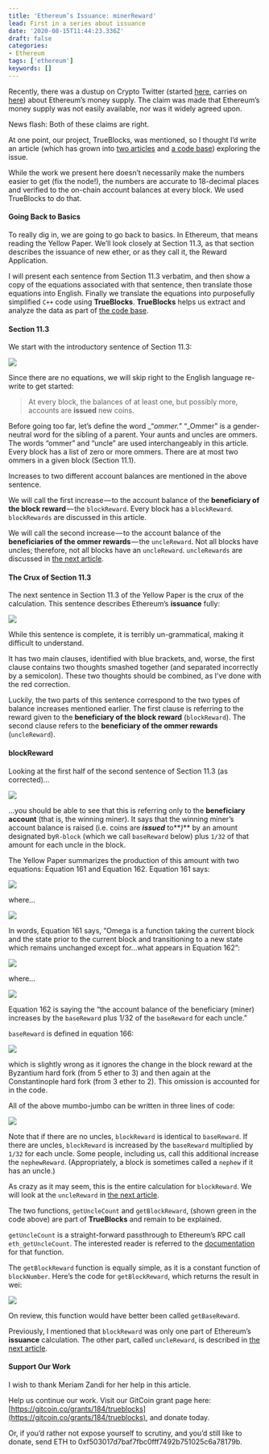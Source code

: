 ```yaml
---
title: 'Ethereum’s Issuance: minerReward'
lead: First in a series about issuance
date: '2020-08-15T11:44:23.336Z'
draft: false
categories:
- Ethereum
tags: ['ethereum']
keywords: []
---
```


Recently, there was a dustup on Crypto Twitter (started [here](https://twitter.com/pierre_rochard/status/1291522796410089474), carries on [here](https://twitter.com/hashtag/SupplyGate)) about Ethereum’s money supply. The claim was made that Ethereum’s money supply was not easily available, nor was it widely agreed upon.

News flash: Both of these claims are right.

At one point, our project, TrueBlocks, was mentioned, so I thought I’d write an article (which has grown into [two articles](https://medium.com/@tjayrush/ethereums-issuance-unclereward-72de71b0f9f6) and [a code base](https://github.com/TrueBlocks/trueblocks-core/tree/develop/src/other/issuance)) exploring the issue.

While the work we present here doesn’t necessarily make the numbers easier to get (fix the node!), the numbers are accurate to 18-decimal places and verified to the on-chain account balances at every block. We used TrueBlocks to do that.

#### Going Back to Basics

To really dig in, we are going to go back to basics. In Ethereum, that means reading the Yellow Paper. We’ll look closely at Section 11.3, as that section describes the issuance of new ether, or as they call it, the Reward Application.

I will present each sentence from Section 11.3 verbatim, and then show a copy of the equations associated with that sentence, then translate those equations into English. Finally we translate the equations into purposefully simplified `C++` code using **TrueBlocks**. **TrueBlocks** helps us extract and analyze the data as part of [the code base](https://github.com/TrueBlocks/trueblocks-core/tree/develop/src/other/issuance).

#### Section 11.3

We start with the introductory sentence of Section 11.3:

![](/blog/img/040-Ethereums-Issuance-minerReward-001.png)

Since there are no equations, we will skip right to the English language re-write to get started:

> At every block, the balances of at least one, but possibly more, accounts are **issued** new coins.

Before going too far, let’s define the word _“_ommer._” “_Ommer” is a gender-neutral word for the sibling of a parent. Your aunts and uncles are ommers. The words “ommer” and “uncle” are used interchangeably in this article. Every block has a list of zero or more ommers. There are at most two ommers in a given block (Section 11.1).

Increases to two different account balances are mentioned in the above sentence.

We will call the first increase — to the account balance of the **beneficiary of the block reward** — the `blockReward`. Every block has a `blockReward`. `blockRewards` are discussed in this article.

We will call the second increase — to the account balance of the **beneficiaries of the ommer rewards** — the `uncleReward`. Not all blocks have uncles; therefore, not all blocks have an `uncleReward`. `uncleRewards` are discussed in [the next article](https://medium.com/@tjayrush/ethereums-issuance-unclereward-72de71b0f9f6).

#### The Crux of Section 11.3

The next sentence in Section 11.3 of the Yellow Paper is the crux of the calculation. This sentence describes Ethereum’s **issuance** fully:

![](/blog/img/040-Ethereums-Issuance-minerReward-002.png)

While this sentence is complete, it is terribly un-grammatical, making it difficult to understand.

It has two main clauses, identified with blue brackets, and, worse, the first clause contains two thoughts smashed together (and separated incorrectly by a semicolon). These two thoughts should be combined, as I’ve done with the red correction.

Luckily, the two parts of this sentence correspond to the two types of balance increases mentioned earlier. The first clause is referring to the reward given to the **beneficiary of the block reward** (`blockReward`). The second clause refers to the **beneficiary of the ommer rewards** (`uncleReward`).

#### blockReward

Looking at the first half of the second sentence of Section 11.3 (as corrected)…

![](/blog/img/040-Ethereums-Issuance-minerReward-003.png)

…you should be able to see that this is referring only to the **beneficiary account** (that is, the winning miner). It says that the winning miner’s account balance is raised (i.e. coins are **_issued_** to**_)_** by an amount designated by`R-block` (which we call `baseReward` below) plus `1/32` of that amount for each uncle in the block.

The Yellow Paper summarizes the production of this amount with two equations: Equation 161 and Equation 162. Equation 161 says:

![](/blog/img/040-Ethereums-Issuance-minerReward-004.png)

where…

![](/blog/img/040-Ethereums-Issuance-minerReward-005.png)

In words, Equation 161 says, “Omega is a function taking the current block and the state prior to the current block and transitioning to a new state which remains unchanged except for…what appears in Equation 162”:

![](/blog/img/040-Ethereums-Issuance-minerReward-006.png)

where…

![](/blog/img/040-Ethereums-Issuance-minerReward-007.png)

Equation 162 is saying the “the account balance of the beneficiary (miner) increases by the `baseReward` plus 1/32 of the `baseReward` for each uncle.”

`baseReward` is defined in equation 166:

![](/blog/img/040-Ethereums-Issuance-minerReward-008.png)

which is slightly wrong as it ignores the change in the block reward at the Byzantium hard fork (from 5 ether to 3) and then again at the Constantinople hard fork (from 3 ether to 2). This omission is accounted for in the code.

All of the above mumbo-jumbo can be written in three lines of code:

![](/blog/img/040-Ethereums-Issuance-minerReward-009.png)

Note that if there are no uncles, `blockReward` is identical to `baseReward`. If there are uncles, `blockReward` is increased by the `baseReward` multiplied by `1/32` for each uncle. Some people, including us, call this additional increase the `nephewReward`. (Appropriately, a block is sometimes called a `nephew` if it has an uncle.)

As crazy as it may seem, this is the entire calculation for `blockReward`. We will look at the `uncleReward` in [the next article](https://medium.com/@tjayrush/ethereums-issuance-unclereward-72de71b0f9f6).

The two functions, `getUncleCount` and `getBlockReward`, (shown green in the code above) are part of **TrueBlocks** and remain to be explained.

`getUncleCount` is a straight-forward passthrough to Ethereum’s RPC call `eth_getUncleCount`. The interested reader is referred to the [documentation](https://openethereum.github.io/wiki/JSONRPC-eth-module#eth_getunclecountbyblocknumber) for that function.

The `getBlockReward` function is equally simple, as it is a constant function of `blockNumber`. Here’s the code for `getBlockReward`, which returns the result in wei:

![](/blog/img/040-Ethereums-Issuance-minerReward-010.png)

On review, this function would have better been called `getBaseReward`.

Previously, I mentioned that `blockReward` was only one part of Ethereum’s **issuance** calculation. The other part, called `uncleReward`, is described in [the next article](https://medium.com/@tjayrush/ethereums-issuance-unclereward-72de71b0f9f6).

#### Support Our Work

I wish to thank Meriam Zandi for her help in this article.

Help us continue our work. Visit our GitCoin grant page here: [https://gitcoin.co/grants/184/trueblocks](https://gitcoin.co/grants/184/trueblocks), and donate today.

Or, if you’d rather not expose yourself to scrutiny, and you’d still like to donate, send ETH to 0xf503017d7baf7fbc0fff7492b751025c6a78179b.
